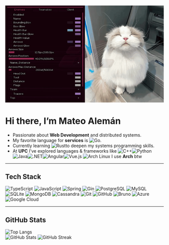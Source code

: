 <p align="center">
  <img src="./assets/cat-ESP.gif" alt="banner" width="800"/>
</p>

# Hi there, I’m **Mateo Alemán**  

- Passionate about **Web Development** and distributed systems.  
- My favorite language for **services** is ![Go](https://img.shields.io/badge/Go-00ADD8?logo=go&logoColor=white).  
- Currently learning ![Rust](https://img.shields.io/badge/Rust-000000?logo=rust&logoColor=white)to deepen my systems programming skills.  
- At **UPC** I’ve explored languages & frameworks like ![C++](https://img.shields.io/badge/C++-00599C?logo=cplusplus&logoColor=white)![Python](https://img.shields.io/badge/Python-3776AB?logo=python&logoColor=white)![Java](https://img.shields.io/badge/Java-ED8B00?logo=openjdk&logoColor=white)![.NET](https://img.shields.io/badge/.NET-512BD4?logo=dotnet&logoColor=white)![Angular](https://img.shields.io/badge/Angular-DD0031?logo=angular&logoColor=white)![Vue.js](https://img.shields.io/badge/Vue.js-42B883?logo=vue.js&logoColor=white)
  ![Arch Linux](https://img.shields.io/badge/Arch%20Linux-1793D1?logo=archlinux&logoColor=white) I use **Arch** btw

---



## Tech Stack

![TypeScript](https://img.shields.io/badge/TypeScript-3178C6?logo=typescript&logoColor=white)
![JavaScript](https://img.shields.io/badge/JavaScript-F7DF1E?logo=javascript&logoColor=black)
![Spring](https://img.shields.io/badge/Spring-6DB33F?logo=spring&logoColor=white)
![Gin](https://img.shields.io/badge/Gin%20Framework-00ADD8?logo=go&logoColor=white)
![PostgreSQL](https://img.shields.io/badge/PostgreSQL-316192?logo=postgresql&logoColor=white)
![MySQL](https://img.shields.io/badge/MySQL-4479A1?logo=mysql&logoColor=white)
![SQLite](https://img.shields.io/badge/SQLite-003B57?logo=sqlite&logoColor=white)
![MongoDB](https://img.shields.io/badge/MongoDB-47A248?logo=mongodb&logoColor=white)
![Cassandra](https://img.shields.io/badge/Cassandra-1287B1?logo=apachecassandra&logoColor=white)
![Git](https://img.shields.io/badge/Git-F05032?logo=git&logoColor=white)
![GitHub](https://img.shields.io/badge/GitHub-181717?logo=github&logoColor=white)
![Bruno](https://img.shields.io/badge/Bruno-FF5C28?logo=bruno&logoColor=white)
![Azure](https://img.shields.io/badge/Azure-0078D4?logo=microsoftazure&logoColor=white)
![Google Cloud](https://img.shields.io/badge/Google%20Cloud-4285F4?logo=googlecloud&logoColor=white)


---



## GitHub Stats
![Top Langs](https://github-readme-stats.vercel.app/api/top-langs/?username=zGIKS&layout=compact&theme=tokyonight)  
![GitHub Stats](https://github-readme-stats.vercel.app/api?username=zGIKS&show_icons=true&theme=tokyonight)
![GitHub Streak](https://streak-stats.demolab.com?user=zGIKS&theme=tokyonight)

